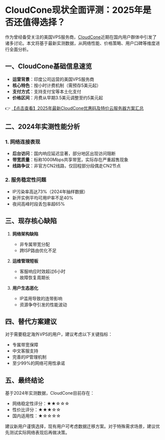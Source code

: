 # CloudCone现状全面评测：2025年是否还值得选择？

作为曾经备受关注的美国VPS服务商，[CloudCone](https://bit.ly/Cloudcone)近期在国内用户群体中引发了诸多讨论。本文将基于最新实测数据，从网络性能、价格策略、用户口碑等维度进行全面分析。

## 一、CloudCone基础信息速览

- **运营背景**：印度公司运营的美国VPS服务商
- **核心特色**：按小时计费机制（需预存5美元起）
- **支付方式**：支持支付宝等本土化支付
- **价格区间**：月费从早期3.5美元调整至约5美元起

👉 [【点击查看】2025年最新CloudCone优惠码及特价云服务器方案汇总](https://bit.ly/Cloudcone)

## 二、2024年实测性能分析

### 1. 网络连接表现
- **后台访问**：国内响应延迟显著，部分地区出现访问阻断
- **带宽质量**：标称1000Mbps共享带宽，实际存在严重超售现象
- **线路争议**：非官方CN2线路，仅回程部分段偶走CN2节点

### 2. 服务稳定性问题
- IP污染率高达73%（2024年抽样数据）
- 新开实例平均可用IP率不足40%
- 夜间高峰时段丢包率超65%

## 三、现存核心缺陷

1. **网络架构缺陷**
   - 非专属带宽分配
   - 跨ISP路由优化不足

2. **运维管理短板**
   - 客服响应时效超过6小时
   - 故障恢复周期长

3. **用户生态恶化**
   - IP滥用导致的连带影响
   - 资源争夺引发的性能波动

## 四、替代方案建议

对于需要稳定海外VPS的用户，建议考虑以下关键指标：
- 专属带宽保障
- 中文客服支持
- 完善的IP管理机制
- 至少99%的网络可用性承诺

## 五、最终结论

基于2024年实测数据，CloudCone目前存在：
- 网络稳定性评分：★★☆☆☆
- 性价比评分：★★★☆☆
- 国内适用性：★☆☆☆☆

建议新用户谨慎选择，现有用户可考虑数据迁移方案。对于特殊需求场景，建议优先测试实际网络表现后再做决策。